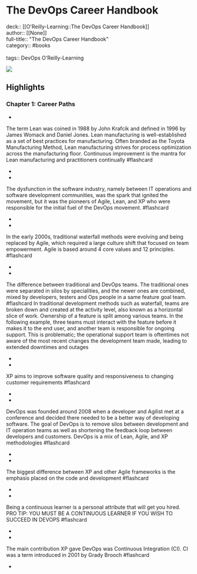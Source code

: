 # The DevOps Career Handbook

deck:: [[O'Reilly-Learning::The DevOps Career Handbook]]\
author:: [[None]]\
full-title:: "The DevOps Career Handbook"\
category:: #books\
\
tags:: DevOps O'Reilly-Learning  

![](https://learning.oreilly.com/covers/9781803230948/)

## Highlights
### Chapter 1: Career Paths
- 

The term Lean was coined in 1988 by John Krafcik and defined in 1996 by James Womack and Daniel Jones. Lean manufacturing is well-established as a set of best practices for manufacturing. Often branded as the Toyota Manufacturing Method, Lean manufacturing strives for process optimization across the manufacturing floor. Continuous improvement is the mantra for Lean manufacturing and practitioners continually #flashcard 


    
-
- 

The dysfunction in the software industry, namely between IT operations and software development communities, was the spark that ignited the movement, but it was the pioneers of Agile, Lean, and XP who were responsible for the initial fuel of the DevOps movement. #flashcard 


    
-
- 

In the early 2000s, traditional waterfall methods were evolving and being replaced by Agile, which required a large culture shift that focused on team empowerment. Agile is based around 4 core values and 12 principles. #flashcard 


    
-
- 
 The difference between traditional and DevOps teams. The traditional ones were separated in silos by specialities, and the newer ones are combined, mixed by developers, testers and Ops people in a same feature goal team. #flashcard 
    In traditional development methods such as waterfall, teams are broken down and created at the activity level, also known as a horizontal slice of work. Ownership of a feature is split among various teams. In the following example, three teams must interact with the feature before it makes it to the end user, and another team is responsible for ongoing support. This is problematic; the operational support team is oftentimes not aware of the most recent changes the development team made, leading to extended downtimes and outages

    
-
- 

XP aims to improve software quality and responsiveness to changing customer requirements #flashcard 


    
-
- 

DevOps was founded around 2008 when a developer and Agilist met at a conference and decided there needed to be a better way of developing software. The goal of DevOps is to remove silos between development and IT operation teams as well as shortening the feedback loop between developers and customers. DevOps is a mix of Lean, Agile, and XP methodologies #flashcard 


    
-
- 

The biggest difference between XP and other Agile frameworks is the emphasis placed on the code and development #flashcard 


    
-
- 

Being a continuous learner is a personal attribute that will get you hired.
     PRO TIP: YOU MUST BE A CONTINUOUS LEARNER IF YOU WISH TO SUCCEED IN DEVOPS #flashcard 


    
-
- 

The main contribution XP gave DevOps was Continuous Integration (CI). CI was a term introduced in 2001 by Grady Brooch #flashcard 


    
-
